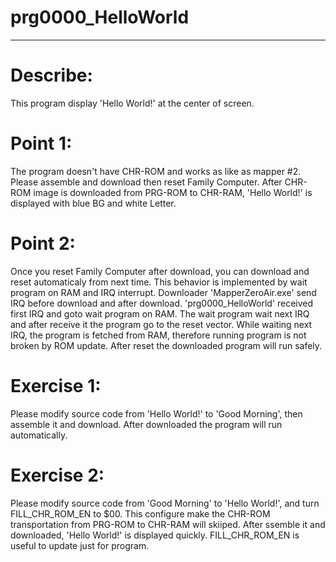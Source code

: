 <!-- $Id: readme.md 1546 2023-12-15 14:03:57Z sow $ -->
# prg0000_HelloWorld

----

# Describe:
This program display 'Hello World!' at the center of screen.

# Point 1:
The program doesn't have CHR-ROM and works as like as mapper #2. Please assemble and download then reset Family Computer. After CHR-ROM image is downloaded from PRG-ROM to CHR-RAM, 'Hello World!' is displayed with blue BG and white Letter.

# Point 2:
Once you reset Family Computer after download, you can download and reset automaticaly from next time. This behavior is implemented by wait program on RAM and IRQ interrupt. Downloader 'MapperZeroAir.exe' send IRQ before download and after download. 'prg0000_HelloWorld' received first IRQ and goto wait program on RAM. The wait program wait next IRQ and after receive it the program go to the reset vector. While waiting next IRQ, the program is fetched from RAM, therefore running program is not broken by ROM update. After reset the downloaded program will run safely.

# Exercise 1:
Please modify source code from 'Hello World!' to 'Good Morning', then assemble it and download. After downloaded the program will run automatically.

# Exercise 2:
Please modify source code from 'Good Morning' to 'Hello World!', and turn FILL_CHR_ROM_EN to $00. This configure make the CHR-ROM transportation from PRG-ROM to CHR-RAM will skiiped. After ssemble it and downloaded, 'Hello World!' is displayed quickly. FILL_CHR_ROM_EN is useful to update just for program.

